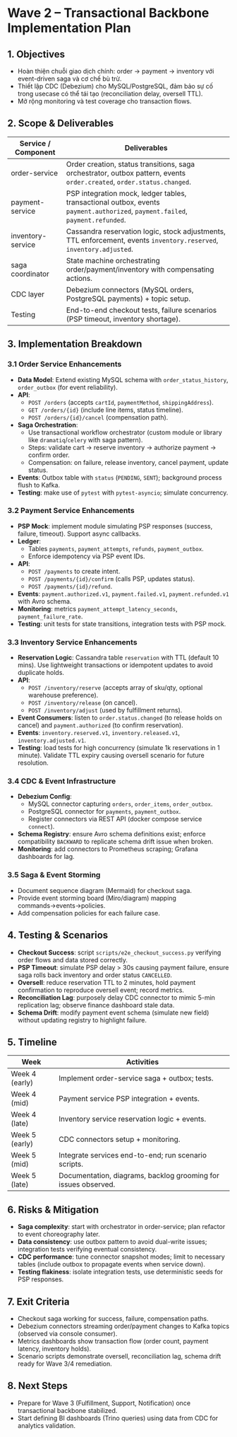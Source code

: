 # Wave 2 – Transactional Backbone Implementation Plan

## 1. Objectives
- Hoàn thiện chuỗi giao dịch chính: order → payment → inventory với event-driven saga và cơ chế bù trừ.
- Thiết lập CDC (Debezium) cho MySQL/PostgreSQL, đảm bảo sự cố trong usecase có thể tái tạo (reconciliation delay, oversell TTL).
- Mở rộng monitoring và test coverage cho transaction flows.

## 2. Scope & Deliverables
| Service / Component | Deliverables |
| --- | --- |
| order-service | Order creation, status transitions, saga orchestrator, outbox pattern, events `order.created`, `order.status.changed`. |
| payment-service | PSP integration mock, ledger tables, transactional outbox, events `payment.authorized`, `payment.failed`, `payment.refunded`. |
| inventory-service | Cassandra reservation logic, stock adjustments, TTL enforcement, events `inventory.reserved`, `inventory.adjusted`. |
| saga coordinator | State machine orchestrating order/payment/inventory with compensating actions. |
| CDC layer | Debezium connectors (MySQL orders, PostgreSQL payments) + topic setup. |
| Testing | End-to-end checkout tests, failure scenarios (PSP timeout, inventory shortage). |

## 3. Implementation Breakdown
### 3.1 Order Service Enhancements
- **Data Model**: Extend existing MySQL schema with `order_status_history`, `order_outbox` (for event reliability).
- **API**:
  - `POST /orders` (accepts `cartId`, `paymentMethod`, `shippingAddress`).
  - `GET /orders/{id}` (include line items, status timeline).
  - `POST /orders/{id}/cancel` (compensation path).
- **Saga Orchestration**:
  - Use transactional workflow orchestrator (custom module or library like `dramatiq`/`celery` with saga pattern).
  - Steps: validate cart → reserve inventory → authorize payment → confirm order.
  - Compensation: on failure, release inventory, cancel payment, update status.
- **Events**: Outbox table with `status` (`PENDING`, `SENT`); background process flush to Kafka.
- **Testing**: make use of `pytest` with `pytest-asyncio`; simulate concurrency.

### 3.2 Payment Service Enhancements
- **PSP Mock**: implement module simulating PSP responses (success, failure, timeout). Support async callbacks.
- **Ledger**:
  - Tables `payments`, `payment_attempts`, `refunds`, `payment_outbox`.
  - Enforce idempotency via PSP event IDs.
- **API**:
  - `POST /payments` to create intent.
  - `POST /payments/{id}/confirm` (calls PSP, updates status).
  - `POST /payments/{id}/refund`.
- **Events**: `payment.authorized.v1`, `payment.failed.v1`, `payment.refunded.v1` with Avro schema.
- **Monitoring**: metrics `payment_attempt_latency_seconds`, `payment_failure_rate`.
- **Testing**: unit tests for state transitions, integration tests with PSP mock.

### 3.3 Inventory Service Enhancements
- **Reservation Logic**: Cassandra table `reservation` with TTL (default 10 mins). Use lightweight transactions or idempotent updates to avoid duplicate holds.
- **API**:
  - `POST /inventory/reserve` (accepts array of sku/qty, optional warehouse preference).
  - `POST /inventory/release` (on cancel).
  - `POST /inventory/adjust` (used by fulfillment returns).
- **Event Consumers**: listen to `order.status.changed` (to release holds on cancel) and `payment.authorized` (to confirm reservation).
- **Events**: `inventory.reserved.v1`, `inventory.released.v1`, `inventory.adjusted.v1`.
- **Testing**: load tests for high concurrency (simulate 1k reservations in 1 minute). Validate TTL expiry causing oversell scenario for future resolution.

### 3.4 CDC & Event Infrastructure
- **Debezium Config**:
  - MySQL connector capturing `orders`, `order_items`, `order_outbox`.
  - PostgreSQL connector for `payments`, `payment_outbox`.
  - Register connectors via REST API (docker compose service `connect`).
- **Schema Registry**: ensure Avro schema definitions exist; enforce compatibility `BACKWARD` to replicate schema drift issue when broken.
- **Monitoring**: add connectors to Prometheus scraping; Grafana dashboards for lag.

### 3.5 Saga & Event Storming
- Document sequence diagram (Mermaid) for checkout saga.
- Provide event storming board (Miro/diagram) mapping commands→events→policies.
- Add compensation policies for each failure case.

## 4. Testing & Scenarios
- **Checkout Success**: script `scripts/e2e_checkout_success.py` verifying order flows and data stored correctly.
- **PSP Timeout**: simulate PSP delay > 30s causing payment failure, ensure saga rolls back inventory and order status `CANCELLED`.
- **Oversell**: reduce reservation TTL to 2 minutes, hold payment confirmation to reproduce oversell event; record metrics.
- **Reconciliation Lag**: purposely delay CDC connector to mimic 5-min replication lag; observe finance dashboard stale data.
- **Schema Drift**: modify payment event schema (simulate new field) without updating registry to highlight failure.

## 5. Timeline
| Week | Activities |
| --- | --- |
| Week 4 (early) | Implement order-service saga + outbox; tests. |
| Week 4 (mid) | Payment service PSP integration + events. |
| Week 4 (late) | Inventory service reservation logic + events. |
| Week 5 (early) | CDC connectors setup + monitoring. |
| Week 5 (mid) | Integrate services end-to-end; run scenario scripts. |
| Week 5 (late) | Documentation, diagrams, backlog grooming for issues observed. |

## 6. Risks & Mitigation
- **Saga complexity**: start with orchestrator in order-service; plan refactor to event choreography later.
- **Data consistency**: use outbox pattern to avoid dual-write issues; integration tests verifying eventual consistency.
- **CDC performance**: tune connector snapshot modes; limit to necessary tables (include outbox to propagate events when service down).
- **Testing flakiness**: isolate integration tests, use deterministic seeds for PSP responses.

## 7. Exit Criteria
- Checkout saga working for success, failure, compensation paths.
- Debezium connectors streaming order/payment changes to Kafka topics (observed via console consumer).
- Metrics dashboards show transaction flow (order count, payment latency, inventory holds).
- Scenario scripts demonstrate oversell, reconciliation lag, schema drift ready for Wave 3/4 remediation.

## 8. Next Steps
- Prepare for Wave 3 (Fulfillment, Support, Notification) once transactional backbone stabilized.
- Start defining BI dashboards (Trino queries) using data from CDC for analytics validation.
